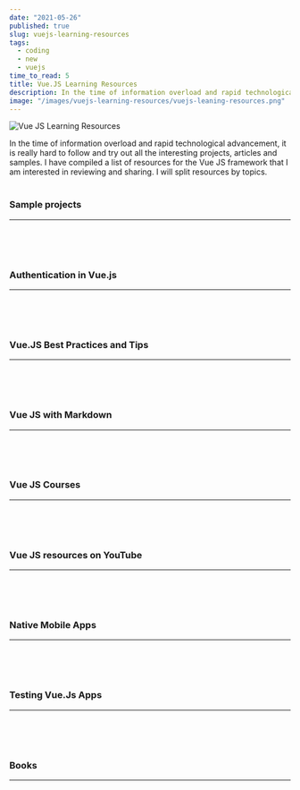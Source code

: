 ```yaml
---
date: "2021-05-26"
published: true
slug: vuejs-learning-resources
tags:
  - coding
  - new
  - vuejs
time_to_read: 5
title: Vue.JS Learning Resources
description: In the time of information overload and rapid technological advancement, it is really hard to follow and try out all the interesting projects, articles and samples.
image: "/images/vuejs-learning-resources/vuejs-leaning-resources.png"
---
```


<img src="/images/vuejs-learning-resources/vuejs-leaning-resources.png" alt="Vue JS Learning Resources"
	title="Vue JS Learning Resources" class="w-100" />

In the time of information overload and rapid technological advancement, it is really hard to follow and try out all the interesting projects, articles and samples. I have compiled a list of resources for the Vue JS framework that I am interested in reviewing and sharing. I will split resources by topics.
<br>
<br>

### Sample projects

---

  <PostResource
    image="/images/vuejs-learning-resources/p1.png"
    url="https://morioh.com/p/487e3f41ffa3/build-a-live-commenting-system-with-laravel-and-vue-js"
    title="Build a live commenting system with Laravel and Vue.js"
    description="This tutorial will help you build a realtime commenting system with Laravel, Vue.js and Pusher. We’ll create a basic landing page, a comments feed, and a submission form where users can submit comments that will be added to the page and viewable instantly. This tutorial is the Laravel version of this one, and when setting up Vuex and Vue.js you can refer to the same sections in that tutorial."
  />
  <PostResource
    image="/images/vuejs-learning-resources/p2.png"
    url="https://morioh.com/p/332c4fee76d6/build-a-location-based-chatroom-with-firebase-and-vue-js"
    title="Build a Location-based Chatroom with Firebase and Vue.js"
    description="Recently, me and my friend built a location-based chatroom called — Near. People can talk with each other nearby in a web app. We would like to share what we did and how to make it. Please feel free to give us feedback by replying this article."
  />
  <PostResource
    image="/images/vuejs-learning-resources/p3.jpg"
    url="https://school.geekwall.in/p/HyIdIkcgr/vue-pomodoro-time"
    title="Building a Pomodoro Timer with Vue.js"
    description="Building a Pomodoro Timer with Vue.js. How I learned a lot trying to make a timer for a challenge and then determined to make a full featured one."
  />
  <PostResource
    image="/images/vuejs-learning-resources/p4.jpg"
    url="https://scotch.io/tutorials/build-a-secure-to-do-app-with-vuejs-aspnet-core-and-okta"
    title="Build a Secure To-Do App with Vue, ASP.NET Core, and Okta"
    description="I love lists. I keep everything I need to do (too many things, usually) in a big to-do list, and the list helps keep me sane throughout the day. It’s like having a second brain!"
  />
  <PostResource
    image="/images/vuejs-learning-resources/p5.png"
    url="https://www.codewall.co.uk/how-to-create-a-real-time-to-do-list-app-with-vue-vuex-firebase-tutorial/?utm_source=CWTwitter&utm_medium=social"
    title="How To Create a Real Time To Do List App with Vue, Vuex & Firebase Tutorial"
    description="Hello! In this tutorial, we’ll be using Firebase and Vue to create a very simple project that will update your Firestore and your VueJS project in real time. We’re going to be creating a simple to do list before we get started – you need to have NodeJS & NPM installed."
  />
  <PostResource
    image="/images/vuejs-learning-resources/p6.png"
    url="https://morioh.com/p/850b9e640bd5/how-to-drag-and-drop-file-uploads-with-vue-js-and-axios"
    title="How to Drag and Drop File Uploads with Vue.js and Axios"
    description="In this tutorial we are going to combine all of these tricks to make the ultimate file uploader with VueJS and Axios. We will allow users to select any amount of files, remove the ones they don’t, show a preview, and show a status bar for uploading the files."
  />
<br>
<br>
<br>

### Authentication in Vue.js

---

  <PostResource
    image="/images/vuejs-learning-resources/p7.png"
    url="https://morioh.com/p/4bb19aa8ea3e/how-to-structure-a-vue-project-authentication"
    title="How to structure a Vue project  Authentication"
    description="We will build a simple project that handles authentication and prepare basic scaffolding to use when building the rest of the app."
  />
  <PostResource
    image="/images/vuejs-learning-resources/p8.png"
    url="https://fullstackmark.com/post/16/user-authentication-with-vuejs-aspnet-core-2-and-facebook-login"
    title="User Authentication with Vue.js, ASP.NET Core 2 and Facebook Login"
    description="How to setup JWT authentication with ASP.NET Core 2, Vue.Js, and Facebook OAuth."
  />
  <PostResource
    image="/images/vuejs-learning-resources/p9.jpg"
    url="https://school.geekwall.in/p/ByFQL2EDE/google-oauth2-with-vuejs-and-vert-x"
    title="Google OAuth2 with VueJS and Vert.x"
    description="Create a simple VueJS frontend app running on a Vert.x backend, providing login with Google OAuth2 from scratch"
  />
  <PostResource
    image="/images/vue_js_auth.png"
    url="https://vuejsdevelopers.com/2018/01/08/vue-js-roles-permissions-casl/?utm_source=twitter-vjd&utm_medium=post&utm_campaign=vrp"
    title="Managing User Permissions in a VueJS App"
    description="In authenticated frontend apps, we often want to change what's visible to the user depending on their assigned role. For example, a guest user might be able to see a post, but only a registered user or an admin sees a button to edit that post."
  />
  <PostResource
    image="/images/vuejs-learning-resources/p9.png"
    url="https://morioh.com/p/4c0743fb1ca1"
    title="User Registration and Login with Vue.js and Vuex"
    description="In this tutorial we'll go through an example of how to build a simple user registration and login system using Vue.js and Vuex + Webpack 4.16"
  />
<br>
<br>
<br>

### Vue.JS Best Practices and Tips

---

  <PostResource
    image="/images/vuejs-learning-resources/p22.png"
    url="https://www.freecodecamp.org/news/common-mistakes-to-avoid-while-working-with-vue-js-10e0b130925b/"
    title="Common mistakes to avoid while working with Vue.js"
    description="In this article, I’d like to share a few common issues that you may have to deal with when working with Vue.js."
  />
  <PostResource
    image="/images/vuejs-learning-resources/p23.png"
    url="https://www.dotnetcurry.com/vuejs/1454/using-vuex-manage-vuejs-state"
    title="Managing Vue state in Vue.js applications with Vuex"
    description="As you write applications with Vue and take advantage of its support for components, you will need to decide how to manage the state of your application..."
  />
  <PostResource
    image="/images/vuejs-learning-resources/p26.png"
    url="https://morioh.com/p/e553f1df2aaf/accessing-the-virtual-dom-using-render-functions-in-vue-js"
    title="Accessing the virtual DOM using render functions in Vue JS"
    description="In this post, we will look at how to use render functions to unleash the power of JavaScript by using templates in Vue."
  />
  <PostResource
    image="/images/vuejs-learning-resources/p25.png"
    url="https://medium.com/@deepaksisodiya/working-with-dynamic-components-in-vue-js-e956a66ee49a"
    title="Working with Dynamic Components in Vue.js"
    description="To understand what is a dynamic component, let's consider an example. Suppose we are developing a commenting platform where user can come and post a comment on the article. Posting of comment for the logged-in and logged-out user is different..."
  />
  <PostResource
    image="/images/vuejs-learning-resources/p26.png"
    url="https://itnext.io/https-medium-com-manuustenko-how-to-avoid-solid-principles-violations-in-vue-js-application-1121a0df6197"
    title="How to avoid SOLID principles violations in Vue. JS application"
    description="In this article I’d like to discuss how can we avoid SOLID principles violation in our Vue.JS project."
  />
  <PostResource
    image="/images/vuejs-learning-resources/p27.png"
    url="https://code-maze.com/vue-js-series/"
    title="Vue.js Series"
    description="Welcome to the Vue.js Series. In this blog series, we are going to go through a detailed example of how to use Vue.js to create a fully functional client application that consumes the .NET Core 2.0 Web API server."
  />
  <PostResource
    image="/images/vuejs-learning-resources/p28.png"
    url="https://code-maze.com/vuejs-create-and-update/"
    title="Vue.js Series – Two-way Binding and V-model Directive"
    description="We are still missing the create and update components and in this article, we are going to implement these missing parts. With this post, we are going to finalize our application development process."
  />
  <PostResource
    image="/images/vuejs-learning-resources/p29.png"
    url="https://javascript.plainenglish.io/i-created-the-exact-same-app-in-react-and-vue-here-are-the-differences-e9a1ae8077fd"
    title="I created the exact same app in React and Vue. Here are the differences."
    description="Having used Vue at work, I had a fairly solid understanding of it. I was, however, curious to know what the grass was like on the other side of the fence — the grass in this scenario being React."
  />
  <PostResource
    image="/images/vuejs-learning-resources/p30.png"
    url="https://morioh.com/p/b5c685d83cd6/how-i-built-a-web-app-with-vue-vuetify-and-axios"
    title="How I built a web app with Vue, Vuetify and Axios"
    description="In this article, we will be building a Vue.js Application supported by Vuetify and Axios. The aim of this article is to implement a movie application which will be calling on an API"
  />
  <PostResource
    image="/images/vuejs-learning-resources/p31.png"
    url="https://morioh.com/p/3cf653b04219/five-tools-to-speed-the-development-of-your-vue-js-applications"
    title="Five tools to speed the development of your Vue.js applications."
    description="Not long ago Vue.js passed React in GitHub stars. Although a somewhat shallow metric to measure, no doubt that this is only an indicator of the great success and popularity Vue.js is gathering in the community in 2018.As we use more great frameworks like Vue to build new applications."
  />
  <PostResource
    image="/images/vuejs-learning-resources/p21.jpg"
    url="https://school.geekwall.in/p/HkAo15Lzr/optimize-the-performance-of-a-vue-app"
    title="Optimize the Performance of a Vue App"
    description="Single-page applications sometimes cop a little flack for their slow initial load. This is because traditionally, the server will send a large bundle of JavaScript to the client, which must be downloaded and parsed before anything is displayed on the screen. As you can imagine, as your app grows in size, this can become more and more problematic."
  />
  <PostResource
    image="/images/vuejs-learning-resources/p32.png"
    url="https://school.geekwall.in/p/ByjPN_ugr/list-rendering-vue"
    title="An introduction to dynamic list rendering in Vue.js"
    description="An introduction to dynamic list rendering in Vue.js. List rendering is one of the most commonly used practices in front-end web development. Dynamic list rendering is often used to present a series of similarly grouped information in a concise and friendly format to the user"
  />
  <PostResource
    image="/images/vuejs-learning-resources/p33.png"
    url="https://morioh.com/p/ffd37ea8a90a/using-renderless-components-in-vue-js"
    title="Using Renderless Components in Vue.js"
    description="Most Vue apps need asynchronous HTTP requests and there are many ways to realize them: in the mounted() lifecycle hook, in a method triggered by a button, within the store (when using vuex) or in the asyncData() and fetch() methods (with Nuxt)."
  />
  <PostResource
    image="/images/vuejs-learning-resources/p34.png"
    url="https://vueschool.io/articles/vuejs-tutorials/lazy-loading-individual-vue-components-and-prefetching/"
    title="Lazy Loading Individual Vue Components and Prefetching"
    description="The purpose of lazy loading is to postpone downloading parts of your application that are not needed by the user on the initial page load which ends up in much better loading time."
  />
  <PostResource
    image="/images/vuejs-learning-resources/p35.png"
    url="https://morioh.com/p/bc2998bd7f6b/how-to-implement-client-side-pagination-in-vue-js"
    title="How to implement client-side pagination in Vue.js"
    description="In this post, you'll see a simple example of how to implement client-side pagination in Vue.js"
  />
  <PostResource
    image="/images/vuejs-learning-resources/p36.png"
    url="https://morioh.com/p/3021edac7ef1/dockerizing-a-vue-application"
    title="Dockerizing a Vue Application"
    description="This tutorial looks at how to Dockerize a Vue app, built with the Vue CLI, using Docker along with Docker Compose and Docker Machine for both development and production. We’ll specifically focus on"
  />
  <PostResource
    image="/images/vuejs-learning-resources/p22.jpg"
    url="https://medium.com/notonlycss/the-difference-between-computed-and-methods-in-vue-js-9cb05c59ed98"
    title="The difference between COMPUTED and METHODS in Vue.js"
    description="Now it’s some months that I’m using Vue.js and something that made me confused for the first few weeks was the difference between computed and methods."
  />
  <PostResource
    image="/images/vuejs-learning-resources/p23.jpg"
    url="https://digitaldefynd.com/best-vue-js-tutorial-course-certification-training/"
    title="10 Best Vue JS Tutorial & Course [2021 MAY] [UPDATED]"
    description="After extensive research, our team of web development experts has compiled this list of Best Vue JS Tutorial, Course, Training, Class and certification available online for 2021. It includes both paid and free resources to help you learn Vue JS and these tutorials and courses are suitable for beginners, intermediate learners as well as experts."
  />
  <PostResource
    image="/images/vuejs-learning-resources/p37.png"
    url="https://dev.to/ratracegrad/how-to-add-internationalization-to-a-vue-app-8ng"
    title="How to Add Internationalization to a Vue App"
    description="¡Hola. Bonjour. Ciao. 你好. Here is how you add internationalization to Vue."
  />
  <PostResource
    image="/images/vuejs-learning-resources/p24.jpg"
    url="https://school.geekwall.in/p/Hy3ZU3VPV/creating-custom-directives-in-vue-js"
    title="Creating Custom Directives in Vue.js"
    description="Creating Custom Directives in Vue.js. Directives are special attributes with the `v-` prefix. A directive’s job is to reactively apply side effects to the DOM when the value of its expression changes."
  />
  <PostResource
    image="/images/vuejs-learning-resources/p38.png"
    url="https://morioh.com/p/dc6e62b85093/getting-started-with-vuetify-2-0"
    title="Getting Started with Vuetify 2.0"
    description="With the release of Vuetify 2.0, now is the perfect time to start learning how to use this popular component framework."
  />
  <PostResource
    image="/images/vuejs-learning-resources/p39.png"
    url="https://vuetifyjs.com/en/"
    title="Material Design Framework"
    description="Vuetify is a progressive framework that attempts to push web development to the next level."
  />
  <PostResource
    image="/images/vuejs-learning-resources/p40.png"
    url="https://morioh.com/p/b704f8438c84/building-frontend-using-vuetify"
    title="Building Frontend Using Vuetify"
    description="In this article, you will learn how you can quickly build an attractive and interactive frontend very quickly using Vuetify."
  />
  <PostResource
    image="/images/vuejs-learning-resources/p41.webp"
    url="https://vuejsdevelopers.com/2018/08/27/vue-js-form-handling-vuelidate/"
    title="Simple Vue.js Form Validation with Vuelidate"
    description="Thanks to Vue's reactivity model, it's really easy to roll your own form validations. This can be done with a simple method call on the form submit, or a computed property evaluating input data on each change."
  />
  <PostResource
    image="/images/vuejs-learning-resources/p42.jpg"
    url="https://school.geekwall.in/p/HJzcKA_TV/deploy-vuejs-to-netlify"
    title="Deploying a Vue.js app to Netlify"
    description="Setting up a Continuous Integration pipeline from _A to Z_ that: runs tests, builds the app and deploys it to Netlify. Let’s do it!"
  />
  <PostResource
    image="/images/vuejs-learning-resources/p41.png"
    url="https://morioh.com/p/87561a142844"
    title="What is Template in Vue.js"
    description="...We have learnt in the earlier chapters, how to get an output in the form of text content on the screen. In this chapter, we will learn how to get an output in the form of HTML template on the screen..."
  />
  <PostResource
    image="/images/vuejs-learning-resources/p42.png"
    url="https://morioh.com/p/6ac5fba3b666"
    title="How to use Web-Components in Vue"
    description="Learn how to seamlessly integrate and use Web Components in VueJS, including custom properties and events"
  />
  <PostResource
    image="/images/vuejs-learning-resources/p43.png"
    url="https://itnext.io/a-few-handy-vue-js-tricks-832703cff426"
    title="A few handy Vue.js tricks"
    description="1, 2, 3, 4, 5, 6 Handy Tips"
  />
  <PostResource
    image="/images/vuejs-learning-resources/p44.png"
    url="https://morioh.com/p/d772ab4a799f"
    title="How to Create an Interactive YouTube Video Selection in Vue.js"
    description="In this post I want to share my observations during my implementation of an **interactive** YouTube Video selection in Vue. Maybe this can save you some time, if you plan to do the same."
  />
</div>
<br>
<br>
<br>

### Vue JS with Markdown

---

<PostResource
    image="/images/vuejs-learning-resources/p0.jpg"
    url="https://lobotuerto.com/blog/vuejs-components-inside-markdown"
    title="Vue.js components inside Markdown — lobo_tuerto's notes"
    description="This is a quick post to show the different ways we can use to make Vue.js components available inside Markdown content. And at the same time, see how we can import .md files inside Vue.js components."
  />
<br>
<br>
<br>

### Vue JS Courses

---

<PostResource
    image="/images/vuejs-learning-resources/p10.png"
    url="https://school.geekwall.in/p/ryGQ93abH/learn-vue-js-from-scratch-full-course-for-beginners"
    title="Learn Vue.js from Scratch - Full Course for Beginners"
    description="Learn and master one of the most popular frontend frameworks by building awesome projects"
  />
<PostResource
    image="/images/vuejs-learning-resources/p11.png"
    url="https://academind.com/tutorials/vuejs-learning-the-basics/"
    title="Vue JS - Learning the Basics"
    description="Vue.js is extremely popular. Learn the 7 core concepts, experience it on your own and start your Vue.js journey right now!"
  />
<br>
<br>
<br>

### Vue JS resources on YouTube 

---

  <PostResource
    image="/images/vuejs-learning-resources/p10.png"
    url="https://www.youtube.com/watch?v=IBDVWntKQZ4&ab_channel=LizChow"
    title="VueJS Build A Todo App - Code On-The-Fly"
    description="Want to create TODO App with Vue JS? Here is how!"
  />
  <PostResource
    image="/images/vuejs-learning-resources/p12.png"
    url="https://www.youtube.com/watch?v=5lVQgZzLMHc&ab_channel=TraversyMedia"
    title="Vuex Crash Course - State Management"
    description="In this video we will build an application using Vue.js with the Vuex state management library."
  />
  <PostResource
    image="/images/vuejs-learning-resources/p10.png"
    url="https://www.youtube.com/watch?v=4deVCNJq3qc&list=WL&index=44&t=17s&ab_channel=freeCodeCamp.org"
    title="Learn Vue.js - Full Course for Beginners - 2019"
    description="Learn to use Vue.js in this full tutorial course for beginners. Vue.js is an open-source JavaScript framework for building user interfaces and single-page applications."
  />
  <PostResource
    image="/images/vuejs-learning-resources/p14.png"
    url="https://www.youtube.com/watch?v=6H1wftPS0oo&list=WL&index=75&ab_channel=TraversyMedia"
    title="Build a PWA With Vue & Ionic 4"
    description="In this project we will built a progressive web app with Vue.js and Ionic 4. We will use the @ionic/vue package and the @vue/pwa plugin to do this."
  />
<PostResource
    image="/images/vuejs-learning-resources/p15.png"
    url="https://www.youtube.com/watch?v=dy_ZB1TyFx4&list=WL&index=79&t=7s&ab_channel=ComponentsConf"
    title="Natalia Tepluhina - Vue 3 - Looking into the Vueture: Composition Functions - ComponentsConf 2019"
    description="ComponentsConf 2019 - Australian JavaScript conference with exclusive focus on frontend frameworks & libs. Vue 3 brings us a new feature: composition functions, a way of declaring component logic using function calls.  In this talk I will show how composition functions work and in which cases they are better than 'usual' object syntax."
  />
<br>
<br>
<br>

### Native Mobile Apps

---

<PostResource
    image="/images/vuejs-learning-resources/p16.png"
    url="https://vue-native.io/"
    title="Vue Native"
    description="Vue Native is a framework to build cross platform native mobile apps using JavaScript."
  />
<PostResource
    image="/images/vuejs-learning-resources/p17.png"
    url="https://nativescript.org/"
    title="NativeScript and Vue.js"
    description="Vue.js is a lightweight framework for building engaging user interfaces. NativeScript powers cross-platform (truly native) mobile apps, using the web skills you already know. Combined they are a fantastic pair for developing immersive mobile experiences."
  />
<br>
<br>
<br>

### Testing Vue.Js Apps

---

<PostResource
    image="/images/vuejs-learning-resources/p0.jpg"
    url="https://vue-test-utils.vuejs.org/"
    title="Vue Test Utils"
    description="Vue Test Utils is the official unit testing utility library for Vue.js."
  />
<PostResource
    image="/images/vuejs-learning-resources/p18.png"
    url="https://morioh.com/p/0bacfcdc8dd2/testing-vue-with-jest"
    title="Testing Vue with Jest"
    description="In this article to show how to setup Jest in an Vue.js application. This will guide you through everything in a blank Vue.js template to test components and more"
  />
<PostResource
    image="/images/vuejs-learning-resources/p19.jpg"
    url="https://school.geekwall.in/p/HyC66CkVB/how-to-test-your-vue-project-with-jest-and-nightwatch"
    title="How to Test Your Vue Project with Jest and Nightwatch"
    description="Testing is a vital part of the development cycle and a part of life for programmers and developers. ..."
  />
<PostResource
    image="/images/vuejs-learning-resources/p20.jpg"
    url="https://www.vuemastery.com/blog/unit-testing-vue-1/"
    title="Unit Testing in Vue: What to Test?"
    description="Every developer knows that they should be writing tests, but in reality, many of us don’t do it at all or we aren’t doing enough of it. The problem isn’t the lack of tools, it’s that we don’t have a clear understanding of what these tools are meant to do."
  />
<br>
<br>
<br>

### Books

---

<PostResource
    image="/images/vuejs-learning-resources/p21.png"
    url="https://www.programmer-books.com/pro-vue-js-2-pdf/"
    title="Pro Vue.js 2"
    description="Explore Vue.js to take advantage of the capabilities of modern browsers and devices using the fastest-growing framework for building dynamic JavaScript applications. You will work with the power of the Model-View-Controller (MVC) pattern on the client, creating a strong foundation for complex and rich web apps."
  />
